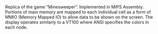 Replica of the game “Minesweeper”. Implemented in MIPS Assembly. Portions of main memory are mapped to each individual cell as a form of MMIO (Memory Mapped IO) to allow data to be shown on the screen. The display operates similarly to a VT100 where ANSI specifies the colors in each node.
